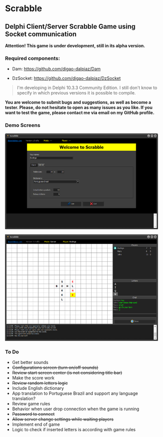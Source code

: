 # Scrabble

## Delphi Client/Server Scrabble Game using Socket communication

**Attention! This game is under development, still in its alpha version.**

### Required components:

- Dam: https://github.com/digao-dalpiaz/Dam

- DzSocket: https://github.com/digao-dalpiaz/DzSocket

> I'm developing in Delphi 10.3.3 Community Edition. I still don't know to specify in which previous versions it is possible to compile.

**You are welcome to submit bugs and suggestions, as well as become a tester. Please, do not hesitate to open as many issues as you like. If you want to test the game, please contact me via email on my GitHub profile.**

### Demo Screens

![Welcome screen](Images/demo_welcome.png)

![Playing screen](Images/demo_playing.png)

### To Do

- Get better sounds
- ~~Configurations screen (turn on/off sounds)~~
- ~~Review start screen center (is not considering title bar)~~
- Make the score work
- ~~Review random letters logic~~
- Include English dictionary
- App translation to Portuguese Brazil and support any language translation?
- Review game rules
- Behavior when user drop connection when the game is running
- ~~Password to connect~~
- ~~Allow server change settings while waiting players~~
- Implement end of game
- Logic to check if inserted letters is according with game rules
